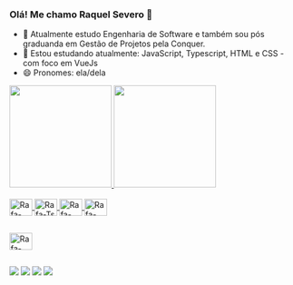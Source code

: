 ### Olá! Me chamo Raquel Severo 👋

- 🔭 Atualmente estudo Engenharia de Software e também sou pós graduanda em Gestão de Projetos pela Conquer.
- 🌱 Estou estudando atualmente: JavaScript, Typescript, HTML e CSS - com foco em VueJs
- 😄 Pronomes: ela/dela

 <div>
  <a href="https://github.com/RaquelSev">
  <img height="180em" src="https://github-readme-stats.vercel.app/api?username=RaquelSev&show_icons=true&theme=dark&include_all_commits=true&count_private=true"/>
  <img height="180em" src="https://github-readme-stats.vercel.app/api/top-langs/?username=RaquelSev&layout=compact&langs_count=7&theme=dark"/>
</div>
  
  <div style="display: inline_block"><br>
  
   <img align="center" alt="Rafa-React" height="30" width="40" src="https://cdn.jsdelivr.net/gh/devicons/devicon/icons/javascript/javascript-original.svg">
   <img align="center" alt="Rafa-Ts" height="30" width="40" src="https://cdn.jsdelivr.net/gh/devicons/devicon/icons/html5/html5-original.svg">
  <img align="center" alt="Rafa-React" height="30" width="40" src="https://cdn.jsdelivr.net/gh/devicons/devicon/icons/css3/css3-original.svg">
   <img align="center" alt="Rafa-React" height="30" width="40" src="https://cdn.jsdelivr.net/gh/devicons/devicon/icons/vuejs/vuejs-original.svg">

  
   

  
</div>
      
   ##
 
 <div>
   <img align="center" alt="Rafa-CSS" height="30" width="40" src="https://cdn.jsdelivr.net/gh/devicons/devicon/icons/vscode/vscode-original.svg">

 </div>
  
 ##
 
  <div>
 <a href="https://www.linkedin.com/in/raquel-severo-celia/" target="_blank"><img src="https://img.shields.io/badge/-LinkedIn-%230077B5?style=for-the-badge&logo=linkedin&logoColor=white" target="_blank"></a>
  <a href = "mailto:raquel.sev.celia@gmail.com"><img src="https://img.shields.io/badge/-Gmail-%23333?style=for-the-badge&logo=gmail&logoColor=white" target="_blank"></a>
  <a href="https://discord.gg/fvcMQfGU" target="_blank"><img src="https://img.shields.io/badge/Discord-7289DA?style=for-the-badge&logo=discord&logoColor=white" target="_blank"></a> 
  <a href="https://www.instagram.com/raquelscelia" target="_blank"><img src="https://img.shields.io/badge/-Instagram-%23E4405F?style=for-the-badge&logo=instagram&logoColor=white" target="_blank"></a>
 
    
  </div>
  
  
  

